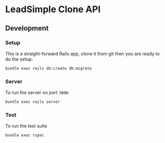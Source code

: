 # LeadSimple Clone API

## Development

### Setup

This is a straight-forward Rails app, clone it from git then you are ready to do the setup:

```sh
bundle exec rails db:create db:migrate
```

### Server

To run the server on port `3000`:

```sh
bundle exec rails server
```

### Test

To run the test suite

```s
bundle exec rspec
```
